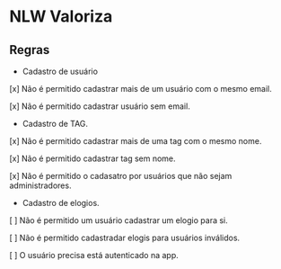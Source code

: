 # NLW Valoriza

## Regras

- Cadastro de usuário

[x] Não é permitido cadastrar mais de um usuário com o mesmo email.

[x] Não é permitido cadastrar usuário sem email.

- Cadastro de TAG.

[x] Não é permitido cadastrar mais de uma tag com o mesmo nome.

[x] Não é permitido cadastrar tag sem nome.

[x] Não é permitido o cadasatro por usuários que não sejam administradores.

- Cadastro de elogios.

[ ] Não é permitido um usuário cadastrar um elogio para si.

[ ] Não é permitido cadastradar elogis para usuários inválidos.

[ ] O usuário precisa está autenticado na app.
